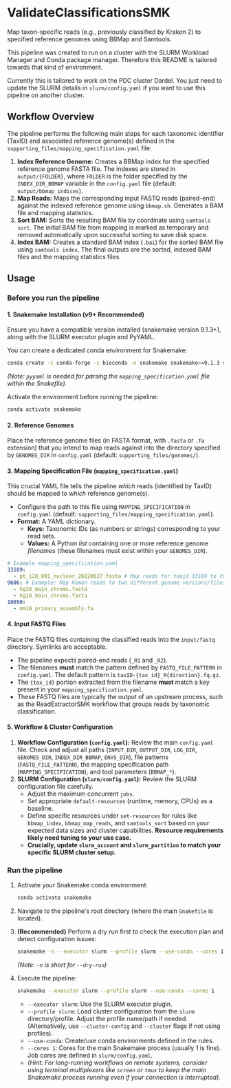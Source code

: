 # ValidateClassificationsSMK

Map taxon-specific reads (e.g., previously classified by Kraken 2) to specified reference genomes using BBMap and Samtools.

This pipeline was created to run on a cluster with the SLURM Workload Manager and Conda package manager. Therefore this README is tailored towards that kind of environment.

Currently this is tailored to work on the PDC cluster Dardel. You just need to update the SLURM details in `slurm/config.yaml` if you want to use this pipeline on another cluster.

## Workflow Overview

The pipeline performs the following main steps for each taxonomic identifier (TaxID) and associated reference genome(s) defined in the `supporting_files/mapping_specification.yaml` file:

1.  **Index Reference Genome:** Creates a BBMap index for the specified reference genome FASTA file. The indexes are stored in `output/{FOLDER}`, where `FOLDER` is the folder specified by the `INDEX_DIR_BBMAP` variable in the `config.yaml` file (default: `output/bbmap_indices`).
2.  **Map Reads:** Maps the corresponding input FASTQ reads (paired-end) against the indexed reference genome using `bbmap.sh`. Generates a BAM file and mapping statistics.
3.  **Sort BAM:** Sorts the resulting BAM file by coordinate using `samtools sort`. The initial BAM file from mapping is marked as temporary and removed automatically upon successful sorting to save disk space.
4.  **Index BAM:** Creates a standard BAM index (`.bai`) for the sorted BAM file using `samtools index`. The final outputs are the sorted, indexed BAM files and the mapping statistics files.

## Usage

### Before you run the pipeline

#### 1. Snakemake Installation (v9+ Recommended)
Ensure you have a compatible version installed (snakemake version 9.1.3+), along with the SLURM executor plugin and PyYAML.

You can create a dedicated conda environment for Snakemake:
```bash
conda create -c conda-forge -c bioconda -n snakemake snakemake>=9.1.3 snakemake-executor-plugin-slurm pyyaml
```
*(Note: `pyyaml` is needed for parsing the `mapping_specification.yaml` file within the Snakefile).*

Activate the environment before running the pipeline:
```bash
conda activate snakemake
```

#### 2. Reference Genomes
Place the reference genome files (in FASTA format, with `.fasta` or `.fa` extension) that you intend to map reads against into the directory specified by `GENOMES_DIR` in `config.yaml` (default: `supporting_files/genomes/`).

#### 3. Mapping Specification File (`mapping_specification.yaml`)
This crucial YAML file tells the pipeline *which* reads (identified by TaxID) should be mapped to *which* reference genome(s).
* Configure the path to this file using `MAPPING_SPECIFICATION` in `config.yaml` (default: `supporting_files/mapping_specification.yaml`).
* **Format:** A YAML dictionary.
    * **Keys:** Taxonomic IDs (as numbers or strings) corresponding to your read sets.
    * **Values:** A Python *list* containing one or more reference genome *filenames* (these filenames must exist within your `GENOMES_DIR`).

```yaml
# Example mapping_specification.yaml
33189:
  - pt_128_001_nuclear_20220627.fasta # Map reads for taxid 33189 to this genome
9606: # Example: Map Human reads to two different genome versions/files
  - hg38_main_chroms.fasta
  - hg19_main_chroms.fasta
10090:
  - mm10_primary_assembly.fa
```

#### 4. Input FASTQ Files
Place the FASTQ files containing the classified reads into the `input/fastq` directory. Symlinks are acceptable.
* The pipeline expects paired-end reads (`_R1` and `_R2`).
* The filenames **must** match the pattern defined by `FASTQ_FILE_PATTERN` in `config.yaml`. The default pattern is `taxID-{tax_id}_R{direction}.fq.gz`.
* The `{tax_id}` portion extracted from the filename **must** match a key present in your `mapping_specification.yaml`.
* These FASTQ files are typically the output of an upstream process, such as the ReadExtractorSMK workflow that groups reads by taxonomic classification.

#### 5. Workflow & Cluster Configuration
1.  **Workflow Configuration (`config.yaml`):** Review the main `config.yaml` file. Check and adjust all paths (`INPUT_DIR`, `OUTPUT_DIR`, `LOG_DIR`, `GENOMES_DIR`, `INDEX_DIR_BBMAP`, `ENVS_DIR`), file patterns (`FASTQ_FILE_PATTERN`), the mapping specification path (`MAPPING_SPECIFICATION`), and tool parameters (`BBMAP_*`).
2.  **SLURM Configuration (`slurm/config.yaml`):** Review the SLURM configuration file carefully.
    * Adjust the maximum concurrent `jobs`.
    * Set appropriate `default-resources` (runtime, memory, CPUs) as a baseline.
    * Define specific resources under `set-resources` for rules like `bbmap_index`, `bbmap_map_reads`, and `samtools_sort` based on your expected data sizes and cluster capabilities. **Resource requirements likely need tuning to your use case.**
    * **Crucially, update `slurm_account` and `slurm_partition` to match your specific SLURM cluster setup.**

### Run the pipeline

1.  Activate your Snakemake conda environment:
    ```bash
    conda activate snakemake
    ```
2.  Navigate to the pipeline's root directory (where the main `Snakefile` is located).
3.  **(Recommended)** Perform a dry run first to check the execution plan and detect configuration issues:
    ```bash
    snakemake -n --executor slurm --profile slurm --use-conda --cores 1
    ```
    *(Note: `-n` is short for `--dry-run`)*

4.  Execute the pipeline:
    ```bash
    snakemake --executor slurm --profile slurm --use-conda --cores 1
    ```

    * `--executor slurm`: Use the SLURM executor plugin.
    * `--profile slurm`: Load cluster configuration from the `slurm` directory/profile. Adjust the profile name/path if needed. (Alternatively, use `--cluster-config` and `--cluster` flags if not using profiles).
    * `--use-conda`: Create/use conda environments defined in the rules.
    * `--cores 1`: Cores for the main Snakemake process (usually 1 is fine). Job cores are defined in `slurm/config.yaml`.
    * *(Hint: For long-running workflows on remote systems, consider using terminal multiplexers like `screen` or `tmux` to keep the main Snakemake process running even if your connection is interrupted).*
